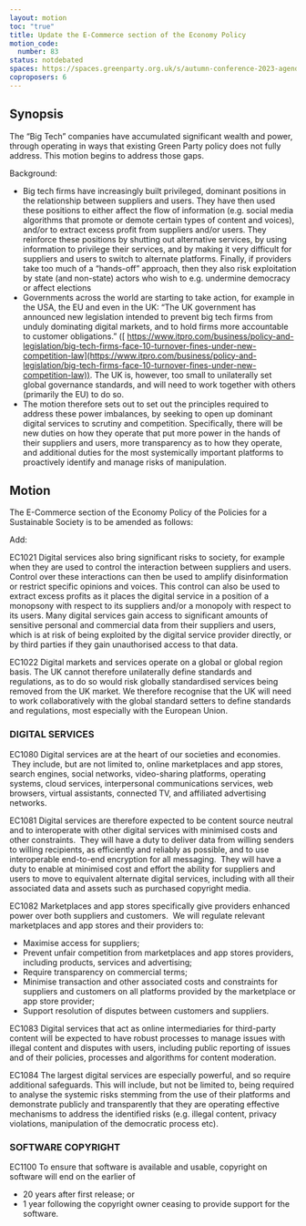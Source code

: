 ```yaml
---
layout: motion
toc: "true"
title: Update the E-Commerce section of the Economy Policy
motion_code:
  number: 83
status: notdebated
spaces: https://spaces.greenparty.org.uk/s/autumn-conference-2023-agenda-forum/post/post/view?id=11175
coproposers: 6
---
```

## Synopsis

The “Big Tech” companies have accumulated significant wealth and power, through operating in ways that existing Green Party policy does not fully address. This motion begins to address those gaps.

Background:

* Big tech firms have increasingly built privileged, dominant positions in the relationship between suppliers and users. They have then used these positions to either affect the flow of information (e.g. social media algorithms that promote or demote certain types of content and voices), and/or to extract excess profit from suppliers and/or users. They reinforce these positions by shutting out alternative services, by using information to privilege their services, and by making it very difficult for suppliers and users to switch to alternate platforms. Finally, if providers take too much of a “hands-off” approach, then they also risk exploitation by state (and non-state) actors who wish to e.g. undermine democracy or affect elections
* Governments across the world are starting to take action, for example in the USA, the EU and even in the UK: “The UK government has announced new legislation intended to prevent big tech firms from unduly dominating digital markets, and to hold firms more accountable to customer obligations.” ([ https://www.itpro.com/business/policy-and-legislation/big-tech-firms-face-10-turnover-fines-under-new-competition-law](https://www.itpro.com/business/policy-and-legislation/big-tech-firms-face-10-turnover-fines-under-new-competition-law)). The UK is, however, too small to unilaterally set global governance standards, and will need to work together with others (primarily the EU) to do so.
* The motion therefore sets out to set out the principles required to address these power imbalances, by seeking to open up dominant digital services to scrutiny and competition. Specifically, there will be new duties on how they operate that put more power in the hands of their suppliers and users, more transparency as to how they operate, and additional duties for the most systemically important platforms to proactively identify and manage risks of manipulation.

## Motion

The E-Commerce section of the Economy Policy of the Policies for a Sustainable Society is to be amended as follows:

Add:

EC1021 Digital services also bring significant risks to society, for example when they are used to control the interaction between suppliers and users. Control over these interactions can then be used to amplify disinformation or restrict specific opinions and voices. This control can also be used to extract excess profits as it places the digital service in a position of a monopsony with respect to its suppliers and/or a monopoly with respect to its users. Many digital services gain access to significant amounts of sensitive personal and commercial data from their suppliers and users, which is at risk of being exploited by the digital service provider directly, or by third parties if they gain unauthorised access to that data.

EC1022 Digital markets and services operate on a global or global region basis. The UK cannot therefore unilaterally define standards and regulations, as to do so would risk globally standardised services being removed from the UK market. We therefore recognise that the UK will need to work collaboratively with the global standard setters to define standards and regulations, most especially with the European Union.

### DIGITAL SERVICES

EC1080 Digital services are at the heart of our societies and economies.   They include, but are not limited to, online marketplaces and app stores, search engines, social networks, video-sharing platforms, operating systems, cloud services, interpersonal communications services, web browsers, virtual assistants, connected TV, and affiliated advertising networks.

EC1081 Digital services are therefore expected to be content source neutral and to interoperate with other digital services with minimised costs and other constraints.  They will have a duty to deliver data from willing senders to willing recipients, as efficiently and reliably as possible, and to use interoperable end-to-end encryption for all messaging.  They will have a duty to enable at minimised cost and effort the ability for suppliers and users to move to equivalent alternate digital services, including with all their associated data and assets such as purchased copyright media.

EC1082 Marketplaces and app stores specifically give providers enhanced power over both suppliers and customers.  We will regulate relevant marketplaces and app stores and their providers to:

* Maximise access for suppliers;
* Prevent unfair competition from marketplaces and app stores providers, including products, services and advertising;
* Require transparency on commercial terms;
* Minimise transaction and other associated costs and constraints for suppliers and customers on all platforms provided by the marketplace or app store provider;
* Support resolution of disputes between customers and suppliers.

EC1083 Digital services that act as online intermediaries for third-party content will be expected to have robust processes to manage issues with illegal content and disputes with users, including public reporting of issues and of their policies, processes and algorithms for content moderation.

EC1084 The largest digital services are especially powerful, and so require additional safeguards. This will include, but not be limited to, being required to analyse the systemic risks stemming from the use of their platforms and demonstrate publicly and transparently that they are operating effective mechanisms to address the identified risks (e.g. illegal content, privacy violations, manipulation of the democratic process etc).

### SOFTWARE COPYRIGHT

EC1100 To ensure that software is available and usable, copyright on software will end on the earlier of

* 20 years after first release; or
* 1 year following the copyright owner ceasing to provide support for the software.